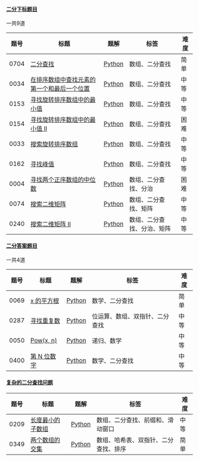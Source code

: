 #### [二分下标题目](https://algo.itcharge.cn/00.Introduction/07.Interview-200-List/#%E4%BA%8C%E5%88%86%E4%B8%8B%E6%A0%87%E9%A2%98%E7%9B%AE)

一共9道

| 题号   | 标题                                                                                                             | 题解                                                                                                              | 标签            | 难度  |
| ---- | -------------------------------------------------------------------------------------------------------------- | --------------------------------------------------------------------------------------------------------------- | ------------- | --- |
| 0704 | [二分查找](https://leetcode.cn/problems/binary-search/)                                                            | [Python](https://algo.itcharge.cn/Solutions/0700-0799/binary-search/)                                           | 数组、二分查找       | 简单  |
| 0034 | [在排序数组中查找元素的第一个和最后一个位置](https://leetcode.cn/problems/find-first-and-last-position-of-element-in-sorted-array/) | [Python](https://algo.itcharge.cn/Solutions/0001-0099/find-first-and-last-position-of-element-in-sorted-array/) | 数组、二分查找       | 中等  |
| 0153 | [寻找旋转排序数组中的最小值](https://leetcode.cn/problems/find-minimum-in-rotated-sorted-array/)                            | [Python](https://algo.itcharge.cn/Solutions/0100-0199/find-minimum-in-rotated-sorted-array/)                    | 数组、二分查找       | 中等  |
| 0154 | [寻找旋转排序数组中的最小值 II](https://leetcode.cn/problems/find-minimum-in-rotated-sorted-array-ii/)                      | [Python](https://algo.itcharge.cn/Solutions/0100-0199/find-minimum-in-rotated-sorted-array-ii/)                 | 数组、二分查找       | 困难  |
| 0033 | [搜索旋转排序数组](https://leetcode.cn/problems/search-in-rotated-sorted-array/)                                       | [Python](https://algo.itcharge.cn/Solutions/0001-0099/search-in-rotated-sorted-array/)                          | 数组、二分查找       | 中等  |
| 0162 | [寻找峰值](https://leetcode.cn/problems/find-peak-element/)                                                        | [Python](https://algo.itcharge.cn/Solutions/0100-0199/find-peak-element/)                                       | 数组、二分查找       | 中等  |
| 0004 | [寻找两个正序数组的中位数](https://leetcode.cn/problems/median-of-two-sorted-arrays/)                                      | [Python](https://algo.itcharge.cn/Solutions/0001-0099/median-of-two-sorted-arrays/)                             | 数组、二分查找、分治    | 困难  |
| 0074 | [搜索二维矩阵](https://leetcode.cn/problems/search-a-2d-matrix/)                                                     | [Python](https://algo.itcharge.cn/Solutions/0001-0099/search-a-2d-matrix/)                                      | 数组、二分查找、矩阵    | 中等  |
| 0240 | [搜索二维矩阵 II](https://leetcode.cn/problems/search-a-2d-matrix-ii/)                                               | [Python](https://algo.itcharge.cn/Solutions/0200-0299/search-a-2d-matrix-ii/)                                   | 数组、二分查找、分治、矩阵 | 中等  |

#### [二分答案题目](https://algo.itcharge.cn/00.Introduction/07.Interview-200-List/#%E4%BA%8C%E5%88%86%E7%AD%94%E6%A1%88%E9%A2%98%E7%9B%AE)
一共4道

|题号|标题|题解|标签|难度|
|---|---|---|---|---|
|0069|[x 的平方根](https://leetcode.cn/problems/sqrtx/)|[Python](https://algo.itcharge.cn/Solutions/0001-0099/sqrtx/)|数学、二分查找|简单|
|0287|[寻找重复数](https://leetcode.cn/problems/find-the-duplicate-number/)|[Python](https://algo.itcharge.cn/Solutions/0200-0299/find-the-duplicate-number/)|位运算、数组、双指针、二分查找|中等|
|0050|[Pow(x, n)](https://leetcode.cn/problems/powx-n/)|[Python](https://algo.itcharge.cn/Solutions/0001-0099/powx-n/)|递归、数学|中等|
|0400|[第 N 位数字](https://leetcode.cn/problems/nth-digit/)|[Python](https://algo.itcharge.cn/Solutions/0400-0499/nth-digit/)|数学、二分查找|中等|

#### [复杂的二分查找问题](https://algo.itcharge.cn/00.Introduction/07.Interview-200-List/#%E5%A4%8D%E6%9D%82%E7%9A%84%E4%BA%8C%E5%88%86%E6%9F%A5%E6%89%BE%E9%97%AE%E9%A2%98)

|题号|标题|题解|标签|难度|
|---|---|---|---|---|
|0209|[长度最小的子数组](https://leetcode.cn/problems/minimum-size-subarray-sum/)|[Python](https://algo.itcharge.cn/Solutions/0200-0299/minimum-size-subarray-sum/)|数组、二分查找、前缀和、滑动窗口|中等|
|0349|[两个数组的交集](https://leetcode.cn/problems/intersection-of-two-arrays/)|[Python](https://algo.itcharge.cn/Solutions/0300-0399/intersection-of-two-arrays/)|数组、哈希表、双指针、二分查找、排序|简单|